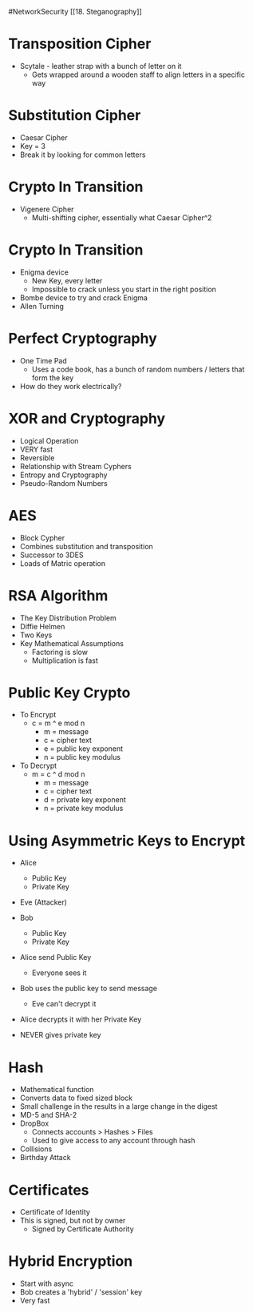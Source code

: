#NetworkSecurity [[18. Steganography]]
# Transposition Cipher
- Scytale - leather strap with a bunch of letter on it 
	- Gets wrapped around a wooden staff to align letters in a specific way

# Substitution Cipher
- Caesar Cipher
- Key = 3
- Break it by looking for common letters

# Crypto In Transition
- Vigenere Cipher
	- Multi-shifting cipher, essentially what Caesar Cipher^2

# Crypto In Transition
- Enigma device
	- New Key, every letter
	- Impossible to crack unless you start in the right position
- Bombe device to try and crack Enigma
- Allen Turning

# Perfect Cryptography
- One Time Pad
	- Uses a code book, has a bunch of random numbers / letters that form the key
- How do they work electrically?

# XOR and Cryptography
- Logical Operation
- VERY fast
- Reversible
- Relationship with Stream Cyphers
- Entropy and Cryptography
- Pseudo-Random Numbers

# AES 
- Block Cypher
- Combines substitution and transposition
- Successor to 3DES
-  Loads of Matric operation

# RSA Algorithm
- The Key Distribution Problem
- Diffie Helmen
- Two Keys
- Key Mathematical Assumptions
	- Factoring is slow
	- Multiplication is fast

# Public Key Crypto
- To Encrypt
	- c = m ^ e mod n
		- m = message
		- c = cipher text
		- e = public key exponent
		- n = public key modulus
- To Decrypt
	- m = c ^ d mod n
		- m = message
		- c = cipher text
		- d = private key exponent
		- n = private key modulus

# Using Asymmetric Keys to Encrypt
- Alice
	- Public Key
	- Private Key
- Eve (Attacker)
- Bob
	- Public Key
	- Private Key
- Alice send Public Key
	- Everyone sees it
- Bob uses the public key to send message
	- Eve can't decrypt it 
- Alice decrypts it with her Private Key

- NEVER gives private key

# Hash
- Mathematical function 
- Converts data to fixed sized block
- Small challenge in the results in a large change in the digest
- MD-5 and SHA-2
- DropBox
	- Connects accounts > Hashes > Files
	- Used to give access to any account through hash
- Collisions
- Birthday Attack

# Certificates
- Certificate of Identity
- This is signed, but not by owner
	- Signed by Certificate Authority

# Hybrid Encryption
- Start with async
- Bob creates a 'hybrid' / 'session' key
- Very fast
